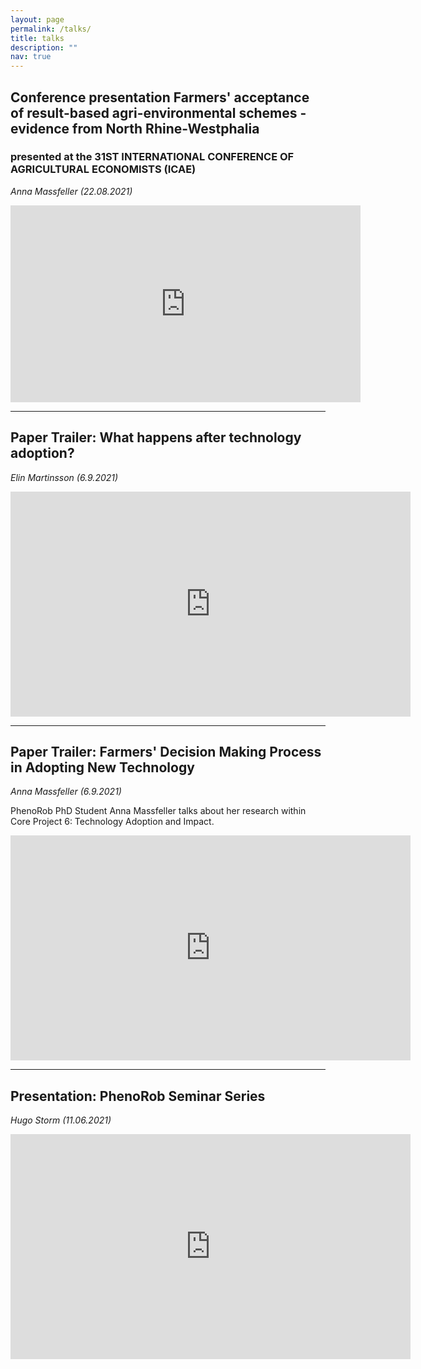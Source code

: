 ```yaml
---
layout: page
permalink: /talks/
title: talks
description: ""
nav: true
---
```



## Conference presentation Farmers' acceptance of result-based agri-environmental schemes - evidence from North Rhine-Westphalia 
### presented at the 31ST INTERNATIONAL CONFERENCE OF AGRICULTURAL ECONOMISTS (ICAE)
*Anna Massfeller (22.08.2021)*

<iframe width="560" height="315" src="https://www.youtube.com/embed/YM50o09VHrw" title="YouTube video player" frameborder="0" allow="accelerometer; autoplay; clipboard-write; encrypted-media; gyroscope; picture-in-picture" allowfullscreen></iframe>


---

## Paper Trailer: What happens after technology adoption? 
*Elin Martinsson (6.9.2021)*

<iframe width="640" height="360" src="https://www.youtube.com/embed/MWoIqivryWI" title="YouTube video player" frameborder="0" allow="accelerometer; autoplay; clipboard-write; encrypted-media; gyroscope; picture-in-picture" allowfullscreen></iframe>

---

## Paper Trailer: Farmers' Decision Making Process in Adopting New Technology 
*Anna Massfeller (6.9.2021)*

PhenoRob PhD Student Anna Massfeller talks about her research within Core Project 6: Technology Adoption and Impact.

<iframe width="640" height="360" src="https://www.youtube.com/embed/XYRZI1fu1FM" title="YouTube video player" frameborder="0" allow="accelerometer; autoplay; clipboard-write; encrypted-media; gyroscope; picture-in-picture" allowfullscreen></iframe>

---

## Presentation: PhenoRob Seminar Series
*Hugo Storm (11.06.2021)*

<iframe width="640" height="360" src="https://www.youtube.com/embed/yqVCnVx4494" title="YouTube video player" frameborder="0" allow="accelerometer; autoplay; clipboard-write; encrypted-media; gyroscope; picture-in-picture" allowfullscreen></iframe>